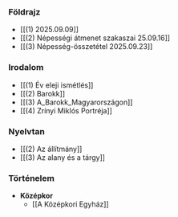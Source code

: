 ### Földrajz
- [[(1) 2025.09.09]]
- [[(2) Népességi átmenet szakaszai 25.09.16]]
- [[(3) Népesség-összetétel 2025.09.23]]
### Irodalom
- [[(1) Év eleji ismétlés]]
- [[(2) Barokk]]
- [[(3) A_Barokk_Magyarországon]]
- [[(4) Zrínyi Miklós Portréja]]
### Nyelvtan
- [[(2) Az állítmány]]
- [[(3) Az alany és a tárgy]]
### Történelem
- **Középkor**
	- [[A Középkori Egyház]]